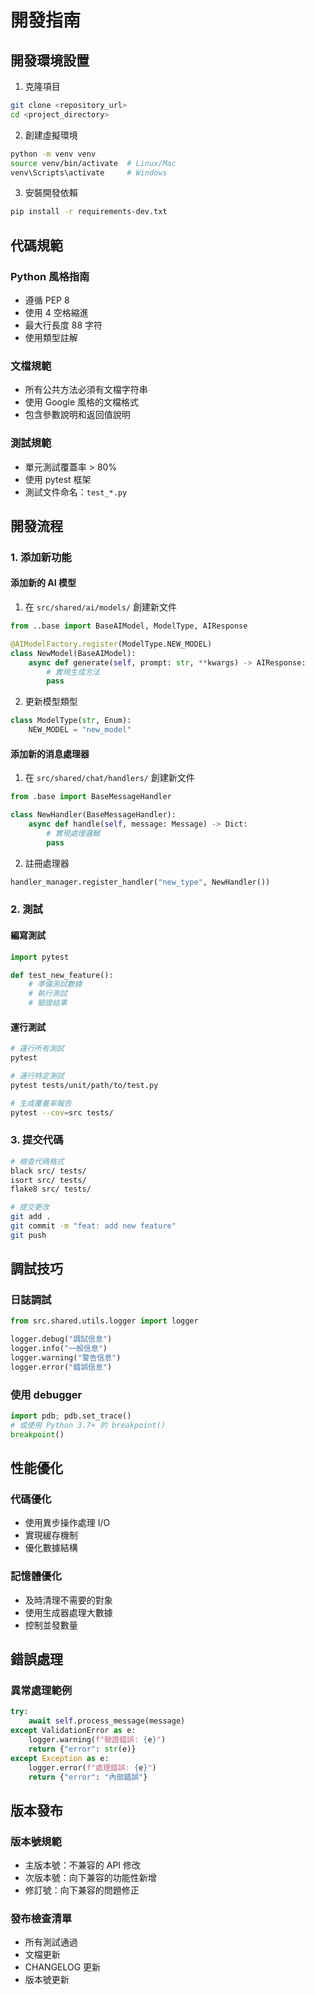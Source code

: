 # 開發指南

## 開發環境設置

1. 克隆項目
```bash
git clone <repository_url>
cd <project_directory>
```

2. 創建虛擬環境
```bash
python -m venv venv
source venv/bin/activate  # Linux/Mac
venv\Scripts\activate     # Windows
```

3. 安裝開發依賴
```bash
pip install -r requirements-dev.txt
```

## 代碼規範

### Python 風格指南
- 遵循 PEP 8
- 使用 4 空格縮進
- 最大行長度 88 字符
- 使用類型註解

### 文檔規範
- 所有公共方法必須有文檔字符串
- 使用 Google 風格的文檔格式
- 包含參數說明和返回值說明

### 測試規範
- 單元測試覆蓋率 > 80%
- 使用 pytest 框架
- 測試文件命名：`test_*.py`

## 開發流程

### 1. 添加新功能

#### 添加新的 AI 模型
1. 在 `src/shared/ai/models/` 創建新文件
```python
from ..base import BaseAIModel, ModelType, AIResponse

@AIModelFactory.register(ModelType.NEW_MODEL)
class NewModel(BaseAIModel):
    async def generate(self, prompt: str, **kwargs) -> AIResponse:
        # 實現生成方法
        pass
```

2. 更新模型類型
```python
class ModelType(str, Enum):
    NEW_MODEL = "new_model"
```

#### 添加新的消息處理器
1. 在 `src/shared/chat/handlers/` 創建新文件
```python
from .base import BaseMessageHandler

class NewHandler(BaseMessageHandler):
    async def handle(self, message: Message) -> Dict:
        # 實現處理邏輯
        pass
```

2. 註冊處理器
```python
handler_manager.register_handler("new_type", NewHandler())
```

### 2. 測試

#### 編寫測試
```python
import pytest

def test_new_feature():
    # 準備測試數據
    # 執行測試
    # 驗證結果
```

#### 運行測試
```bash
# 運行所有測試
pytest

# 運行特定測試
pytest tests/unit/path/to/test.py

# 生成覆蓋率報告
pytest --cov=src tests/
```

### 3. 提交代碼

```bash
# 檢查代碼格式
black src/ tests/
isort src/ tests/
flake8 src/ tests/

# 提交更改
git add .
git commit -m "feat: add new feature"
git push
```

## 調試技巧

### 日誌調試
```python
from src.shared.utils.logger import logger

logger.debug("調試信息")
logger.info("一般信息")
logger.warning("警告信息")
logger.error("錯誤信息")
```

### 使用 debugger
```python
import pdb; pdb.set_trace()
# 或使用 Python 3.7+ 的 breakpoint()
breakpoint()
```

## 性能優化

### 代碼優化
- 使用異步操作處理 I/O
- 實現緩存機制
- 優化數據結構

### 記憶體優化
- 及時清理不需要的對象
- 使用生成器處理大數據
- 控制並發數量

## 錯誤處理

### 異常處理範例
```python
try:
    await self.process_message(message)
except ValidationError as e:
    logger.warning(f"驗證錯誤: {e}")
    return {"error": str(e)}
except Exception as e:
    logger.error(f"處理錯誤: {e}")
    return {"error": "內部錯誤"}
```

## 版本發布

### 版本號規範
- 主版本號：不兼容的 API 修改
- 次版本號：向下兼容的功能性新增
- 修訂號：向下兼容的問題修正

### 發布檢查清單
- 所有測試通過
- 文檔更新
- CHANGELOG 更新
- 版本號更新 